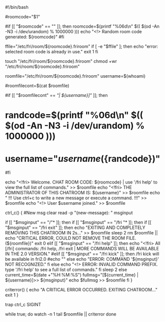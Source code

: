 #!/bin/bash


#roomcode="$1"

#if [[ "$roomcode" == "" ]]; then
  roomcode=$(printf "%06d\n" $(( $(od -An -N3 -i /dev/urandom) % 1000000 )))
  echo "<!> Random room code generated: ${roomcode}"
#fi

ffile="/etc/fri/room/${roomcode}.friroom"
if [ -e "$ffile" ]; then
  echo "error: selected room code is already in use."
  exit 1
fi

touch "/etc/fri/room/${roomcode}.friroom"
chmod +wr "/etc/fri/room/${roomcode}.friroom"

roomfile="/etc/fri/room/${roomcode}.friroom"
username=$(whoami)

#roomfilecont=$(cat $roomfile)

#if [[ "$roomfilecont" == *"| ${username}]"* ]]; then
#  randcode=$(printf "%06d\n" $(( $(od -An -N3 -i /dev/urandom) % 1000000 )))
#  username="${username}(${randcode})"
#fi

echo "<!fri> Welcome. CHAT ROOM CODE: ${roomcode} | use '/fri help' to view the full list of commands." >> $roomfile
echo "<!fri> THE ADMINISTRATOR OF THIS CHATROOM IS: ${username}" >> $roomfile
echo "<Tip> !!! Use ctrl+c to write a new message or execute a command. !!!" >> $roomfile
echo "<!> User $username joined." >> $roomfile

ctrl_c() {
  #New msg
  clear
  read -p "(new-message): " msginput

  if [[ "$msginput" == "/"* ]]; then
    if [[ "$msginput" == "/fri "* ]]; then
      if [[ "$msginput" == "/fri exit" ]]; then
        echo "EXITING AND COMPLETELY REMOVING THIS CHATROOM IN 2s..." >> $roomfile
        sleep 2
        rm $roomfile || echo "CRITICAL ERROR, COULD NOT REMOVE THE ROOM FILE. (${roomfile})"
        exit 0
      elif [[ "$msginput" == "/fri help" ]]; then
        echo "<!fri> All [/fri] commands: /fri help, /fri exit | MORE COMMANDS WILL BE AVAILABLE IN THE 2.0 VERSION."
      #elif [[ "$msginput" == "/fri kick" ]]; then /fri kick will be available in fri2.0
        #echo ""
      else
        echo "ERROR: COMMAND '${msginput}' NOT RECOGNIZED."
      fi
    else
      echo "<!> ERROR: INVALID COMMAND PREFIX. type '/fri help' to see a full list of commands."
    fi
    sleep 2
  else
    current_time=$(date +"%H:%M:%S")
    fullmsg="[${current_time} | ${username}]>> ${msginput}"
    echo $fullmsg >> $roomfile
  fi
}

criterror() {
  echo "A CRITICAL ERROR OCCURRED. EXITING CHATROOM..."
  exit 1
}

trap ctrl_c SIGINT

while true; do
  watch -n 1 tail $roomfile || criterror
done

